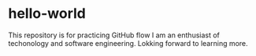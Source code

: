 # hello-world
This repository is for practicing GitHub flow
I am an enthusiast of techonology and software engineering. Lokking forward to learning more.
